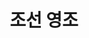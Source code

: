 ---
layout: hubs
key: Q485009
title: 조선 영조
name: 조선 영조
image: http://commons.wikimedia.org/wiki/Special:FilePath/Korea-Yeongjo-King%20of%20Joseon-c1.jpg
description: 조선의 21대 임금
score: 0.0023254346595201684
degree: 18
---